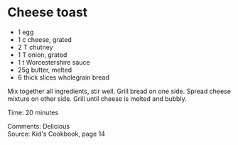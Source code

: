 # Cheese toast

* 1 egg
* 1 c cheese, grated
* 2 T chutney
* 1 T onion, grated
* 1 t Worcestershire sauce
* 25g butter, melted
* 6 thick slices wholegrain bread

Mix together all ingredients, stir well.  Grill bread on one side.  Spread cheese mixture on other side.  Grill until cheese is melted and bubbly.

Time: 20 minutes  

Comments: Delicious  
Source: Kid's Cookbook, page 14

